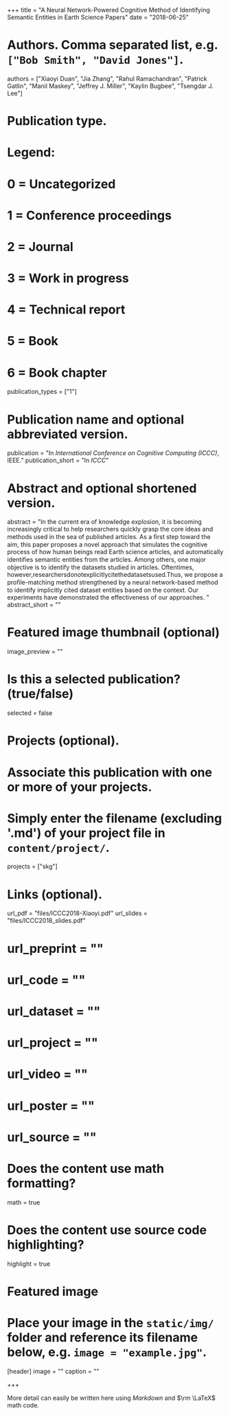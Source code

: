 +++
title = "A Neural Network-Powered Cognitive Method of Identifying Semantic Entities in Earth Science Papers"
date = "2018-06-25"

# Authors. Comma separated list, e.g. `["Bob Smith", "David Jones"]`.
authors = ["Xiaoyi Duan", "Jia Zhang", "Rahul Ramachandran", "Patrick Gatlin", "Manil Maskey", "Jeffrey J. Miller", "Kaylin Bugbee", "Tsengdar J. Lee"]

# Publication type.
# Legend:
# 0 = Uncategorized
# 1 = Conference proceedings
# 2 = Journal
# 3 = Work in progress
# 4 = Technical report
# 5 = Book
# 6 = Book chapter
publication_types = ["1"]

# Publication name and optional abbreviated version.
publication = "In *International Conference on Cognitive Computing (ICCC)*, IEEE."
publication_short = "In *ICCC*"

# Abstract and optional shortened version.
abstract = "In the current era of knowledge explosion, it is becoming increasingly critical to help researchers quickly grasp the core ideas and methods used in the sea of published articles. As a ﬁrst step toward the aim, this paper proposes a novel approach that simulates the cognitive process of how human beings read Earth science articles, and automatically identiﬁes semantic entities from the articles. Among others, one major objective is to identify the datasets studied in articles. Oftentimes, however,researchersdonotexplicitlycitethedatasetsused.Thus, we propose a proﬁle-matching method strengthened by a neural network-based method to identify implicitly cited dataset entities based on the context. Our experiments have demonstrated the effectiveness of our approaches. "
abstract_short = ""

# Featured image thumbnail (optional)
image_preview = ""

# Is this a selected publication? (true/false)
selected = false

# Projects (optional).
#   Associate this publication with one or more of your projects.
#   Simply enter the filename (excluding '.md') of your project file in `content/project/`.
projects = ["skg"]

# Links (optional).
url_pdf = "files/ICCC2018-Xiaoyi.pdf"
url_slides = "files/ICCC2018_slides.pdf"
# url_preprint = ""
# url_code = ""
# url_dataset = ""
# url_project = ""
# url_video = ""
# url_poster = ""
# url_source = ""

# Does the content use math formatting?
math = true

# Does the content use source code highlighting?
highlight = true

# Featured image
# Place your image in the `static/img/` folder and reference its filename below, e.g. `image = "example.jpg"`.
[header]
image = ""
caption = ""

+++

More detail can easily be written here using *Markdown* and $\rm \LaTeX$ math code.
